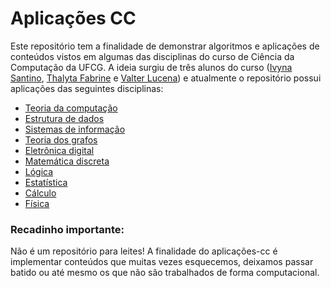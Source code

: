 # Aplicações CC

Este repositório tem a finalidade de demonstrar algoritmos e aplicações de conteúdos vistos em algumas das disciplinas do curso de Ciência da Computação da UFCG. A ideia surgiu de três alunos do curso ([Ivyna Santino](https://github.com/ivynasantino), [Thalyta Fabrine](https://github.com/thalytafabrine) e [Valter Lucena](https://github.com/valterlucena)) e atualmente o repositório possui aplicações das seguintes disciplinas:

  - [Teoria da computação](Teoria_CC/)
  - [Estrutura de dados](Estrutura_de_dados/)
  - [Sistemas de informação](Sist_informacao/)
  - [Teoria dos grafos](Grafos/)
  - [Eletrônica digital](Eletronica_digital/)
  - [Matemática discreta](Mat_discreta/)
  - [Lógica](Logica/)
  - [Estatística](Estatística/)
  - [Cálculo](Calculo/)
  - [Física](Física/)

### Recadinho importante:
Não é um repositório para leites! A finalidade do aplicações-cc é implementar conteúdos que muitas vezes esquecemos, deixamos passar batido ou até mesmo os que não são trabalhados de forma computacional.
